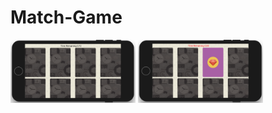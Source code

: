# Match-Game


<img src="https://github.com/emilypopovic/Match-Game/blob/master/Match%20Game%20Image%201.png" width="200"> <img src="https://github.com/emilypopovic/Match-Game/blob/master/Match%20Game%20Image%202.png" width="200">

